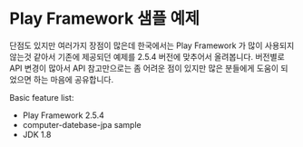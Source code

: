 # Play Framework 샘플 예제

단점도 있지만 여러가지 장점이 많은데 한국에서는 Play Framework 가 많이 사용되지 않는것 같아서
기존에 제공되던 예제를 2.5.4 버전에 맞추어서 올려봅니다.
버전별로 API 변경이 많아서 API 참고만으로는 좀 어려운 점이 있지만 많은 분들에게 도움이 되었으면
하는 마음에 공유합니다.

Basic feature list:

 * Play Framework 2.5.4
 * computer-datebase-jpa sample
 * JDK 1.8